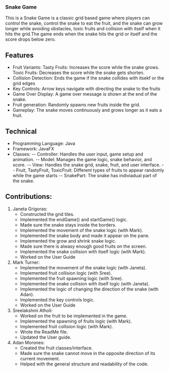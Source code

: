 ### Snake Game
This is a Snake Game is a classic grid based game where players can control the snake, control the snake to eat the fruit, and the snake can grow longer while avoiding obstacles, toxic fruits and collision with itself when it hits the grid.The game ends when the snake hits the grid or itself and the score drops below zero.

## Features
- Fruit Variants: 
    Tasty Fruits: Increases the score while the      snake grows.
    Toxic Fruits: Decreases the score while the snake gets shorten.
- Collision Detection: Ends the game if the snake    collides with itsekf or the grid edges
- Key Controls: Arrow keys navigate with directing the snake to the fruits 
- Game Over Display: A game over message is shown at the end of the snake.
- Fruit generation: Randomly spawns new fruits inside the grid.
- Gameplay: The snake moves continuously and grows longer as it eats a fruit.

## Technical 
- Programming Language: Java
- Framework: JavaFX 
- Classes: 
    -- Controller: Handles the user input, game setup and animation.
    -- Model: Manages the game logic, snake behavior, and score.
    -- View: Handles the snake grid, snake, fruit, and user interface.
    -- Fruit, TastyFruit, ToxicFruit: Different types of fruits to appear randomly while the game starts
    -- SnakePart: The snake has indiviadual part of the snake.

## Contributions:
1. Janeta Grigoras:
    - Constructed the grid tiles.
    - Implemented the endGame() and startGame() logic.
    - Made sure the snake stays inside the borders.
    - Implemented the movement of the snake logic (with Mark).
    - Implemented the snake body and made it appear on the pane.
    - Implemented the grow and shrink snake logic.
    - Made sure there is alwasy enough good fruits on the screen.
    - Implemented the snake collision with itself logic (with Mark).
    - Worked on the User Guide
2. Mark Turner:
    - Implemented the movement of the snake logic (with Janeta).
    - Implemented fruit collision logic (with Sree).
    - Implemented the fruit spawning logic (with Sree). 
    - Implemented the snake collision with itself logic (with Janeta).
    - Implemented the logic of changing the direction of the snake (with Adan).
    - Implemented the key controls logic.
    - Worked on the User Guide
3. Sreelakshmi Atholi:
    - Worked on the fruit to be implemented in the game.
    - Implemented the spawning of fruits logic (with Mark).
    - Implemented fruit collision logic (with Mark).
    - Wrote the ReadMe file.
    - Updated the User guide. 
4. Adan Morones:
    - Created the fruit classes/interface.
    - Made sure the snake cannot move in the opposite direction of its current movement.
    - Helped with the general structure and readability of the code.
